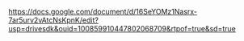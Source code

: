 https://docs.google.com/document/d/16SeYOMz1Nasrx-7ar5urv2vAtcNsKpnK/edit?usp=drivesdk&ouid=100859910447802068709&rtpof=true&sd=true
